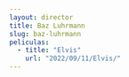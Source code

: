 ```yaml
---
layout: director
title: Baz Luhrmann
slug: baz-luhrmann
peliculas:
  - title: "Elvis"
    url: "2022/09/11/Elvis/"
---
```

